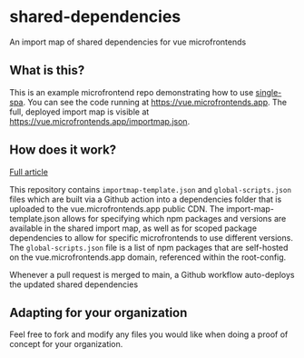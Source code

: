 # shared-dependencies

An import map of shared dependencies for vue microfrontends

## What is this?

This is an example microfrontend repo demonstrating how to use [single-spa](https://single-spa.js.org). You can see the code running at https://vue.microfrontends.app. The full, deployed import map is visible at https://vue.microfrontends.app/importmap.json.

## How does it work?

[Full article](https://single-spa.js.org/docs/recommended-setup)

This repository contains `importmap-template.json` and `global-scripts.json` files which are built via a Github action into a dependencies folder that is uploaded to the vue.microfrontends.app public CDN. The import-map-template.json allows for specifying which npm packages and versions are available in the shared import map, as well as for scoped package dependencies to allow for specific microfrontends to use different versions. The `global-scripts.json` file is a list of npm packages that are self-hosted on the vue.microfrontends.app domain, referenced within the root-config.

Whenever a pull request is merged to main, a Github workflow auto-deploys the updated shared dependencies

## Adapting for your organization

Feel free to fork and modify any files you would like when doing a proof of concept for your organization.